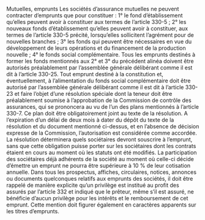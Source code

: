 Mutuelles, emprunts
Les sociétés d’assurance mutuelles ne peuvent contracter d’emprunts que pour constituer :
1° le fond d’établissement qu’elles peuvent avoir à constituer aux termes de l’article 330-5 ;
2° les nouveaux fonds d’établissement qu’elles peuvent avoir à constituer, aux termes de l’article 330-5 précité, lorsqu’elles sollicitent l’agrément pour de nouvelles branches ;
3° les fonds qui peuvent être nécessaires en vue du développement de leurs opérations et du financement de la production nouvelle ;
4° le fonds social complémentaire. Tous les emprunts destinés à former les fonds mentionnés aux 2° et 3° du précédent alinéa doivent être autorisés préalablement par l’assemblée générale délibérant comme il est dit à l’article 330-25.
Tout emprunt destiné à la constitution et, éventuellement, à l’alimentation du fonds social complémentaire doit être autorisé par l’assemblée générale délibérant comme il est dit à l’article 330-23 et faire l’objet d’une résolution spéciale dont la teneur doit être préalablement soumise à l’approbation de la Commission de contrôle des assurances, qui se prononcera au vu de l’un des plans mentionnés à l’article 330-7. Ce plan doit être obligatoirement joint au texte de la résolution. A l’expiration d’un délai de deux mois à dater du dépôt du texte de la résolution et du document mentionné ci-dessus, et en l’absence de décision expresse de la Commission, l’autorisation est considérée comme accordée. La résolution déterminera quels sociétaires devront souscrire à l’emprunt, sans que cette obligation puisse porter sur les sociétaires dont les contrats étaient en cours au moment où les statuts ont été modifiés. La participation des sociétaires déjà adhérents de la société au moment où celle-ci décide d’émettre un emprunt ne pourra être supérieure à 10 % de leur cotisation annuelle.
Dans tous les prospectus, affiches, circulaires, notices, annonces ou documents quelconques relatifs aux emprunts des sociétés, il doit être rappelé de manière explicite qu’un privilège est institué au profit des assurés par l’article 332 et indiqué que le prêteur, même s’il est assuré, ne bénéficie d’aucun privilège pour les intérêts et le remboursement de cet emprunt. Cette mention doit figurer également en caractères apparents sur les titres d’emprunts.